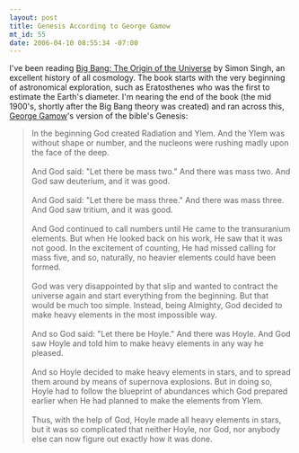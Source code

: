 ```yaml
--- 
layout: post
title: Genesis According to George Gamow
mt_id: 55
date: 2006-04-10 08:55:34 -07:00
---
```

I've been reading [Big Bang: The Origin of the Universe](http://www.amazon.com/gp/product/0007162219/sr=8-1/qid=1144684215/ref=pd_bbs_1/104-8438297-9319959?%5Fencoding=UTF8) by Simon Singh, an excellent history of all cosmology.  The book starts with the very beginning of astronomical exploration, such as Eratosthenes who was the first to estimate the Earth's diameter.  I'm nearing the end of the book (the mid 1900's, shortly after the Big Bang theory was created) and ran across this, [George Gamow](http://en.wikipedia.org/wiki/George_Gamow)'s version of the bible's Genesis:

<blockquote>
In the beginning God created Radiation and Ylem. And the Ylem was without shape or number, and the nucleons were rushing madly upon the face of the deep.
<br><br>
And God said: "Let there be mass two." And there was mass two. And God saw deuterium, and it was good.
<br><br>
And God said: "Let there be mass three." And there was mass three. And God saw tritium, and it was good.
<br><br>
And God continued to call numbers until He came to the transuranium elements. But when He looked back on his work, He saw that it was not good. In the excitement of counting, He had missed calling for mass five, and so, naturally, no heavier elements could have been formed.
<br><br>
God was very disappointed by that slip and wanted to contract the universe again and start everything from the beginning. But that would be much too simple. Instead, being Almighty, God decided to make heavy elements in the most impossible way.
<br><br>
And so God said: "Let there be Hoyle." And there was Hoyle. And God saw Hoyle and told him to make heavy elements in any way he pleased.
<br><br>
And so Hoyle decided to make heavy elements in stars, and to spread them around by means of supernova explosions. But in doing so, Hoyle had to follow the blueprint of abundances which God prepared earlier when He had planned to make the elements from Ylem.
<br><br>
Thus, with the help of God, Hoyle made all heavy elements in stars, but it was so complicated that neither Hoyle, nor God, nor anybody else can now figure out exactly how it was done.
</blockquote>
